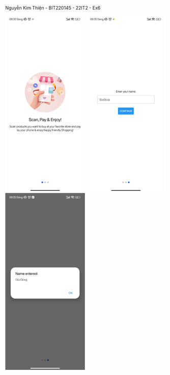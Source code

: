 Nguyễn Kim Thiện - BIT220145 - 22IT2 - Ex6

<img src="slide1.jpg" width="250"> <img src="slide3.jpg" width="250"> <img src="slider3.jpg" width="250">
